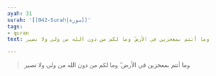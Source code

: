 ```yaml
---
ayah: 31
surah: '[[042-Surah|سورة]]'
tags:
- quran
text: وما أنتم بمعجزين في الأرض ۖ وما لكم من دون الله من ولي ولا نصير

---
```

> وما أنتم بمعجزين في الأرض ۖ وما لكم من دون الله من ولي ولا نصير
